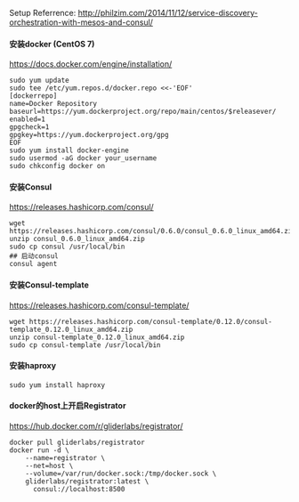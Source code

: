 Setup Referrence: http://philzim.com/2014/11/12/service-discovery-orchestration-with-mesos-and-consul/

#### 安装docker (CentOS 7)
https://docs.docker.com/engine/installation/

```
sudo yum update
sudo tee /etc/yum.repos.d/docker.repo <<-'EOF'
[dockerrepo]
name=Docker Repository
baseurl=https://yum.dockerproject.org/repo/main/centos/$releasever/
enabled=1
gpgcheck=1
gpgkey=https://yum.dockerproject.org/gpg
EOF
sudo yum install docker-engine
sudo usermod -aG docker your_username
sudo chkconfig docker on
```

#### 安装Consul
https://releases.hashicorp.com/consul/
```
wget https://releases.hashicorp.com/consul/0.6.0/consul_0.6.0_linux_amd64.zip
unzip consul_0.6.0_linux_amd64.zip
sudo cp consul /usr/local/bin
## 启动consul
consul agent 
```
#### 安装Consul-template
https://releases.hashicorp.com/consul-template/
```
wget https://releases.hashicorp.com/consul-template/0.12.0/consul-template_0.12.0_linux_amd64.zip
unzip consul-template_0.12.0_linux_amd64.zip
sudo cp consul-template /usr/local/bin
```
#### 安装haproxy
```
sudo yum install haproxy
```
#### docker的host上开启Registrator
https://hub.docker.com/r/gliderlabs/registrator/
```
docker pull gliderlabs/registrator
docker run -d \
    --name=registrator \
    --net=host \
    --volume=/var/run/docker.sock:/tmp/docker.sock \
    gliderlabs/registrator:latest \
      consul://localhost:8500
```
